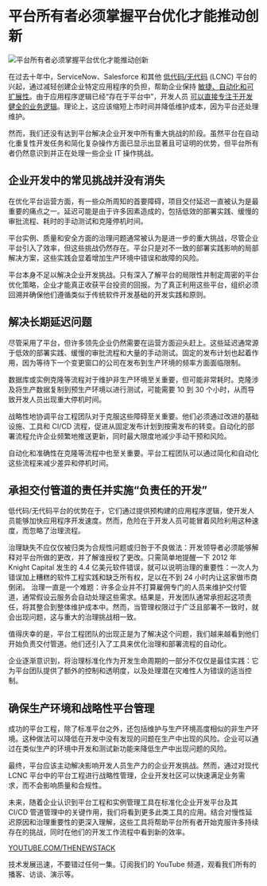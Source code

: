 # 平台所有者必须掌握平台优化才能推动创新

![平台所有者必须掌握平台优化才能推动创新](https://cdn.thenewstack.io/media/2024/08/c657b554-isometric-7422904_1280-1024x627.jpg)

在过去十年中，ServiceNow、Salesforce 和其他 [低代码/无代码](https://thenewstack.io/low-code-vs-no-code/) (LCNC) 平台的兴起，通过减轻创建企业特定应用程序的负担，帮助企业保持 [敏捷、自动化和可扩展性](https://thenewstack.io/platform-engineering-is-for-everyone/)。由于应用程序逻辑已经“存在于平台中”，开发人员 [可以直接专注于开发健全的业务逻辑](https://thenewstack.io/platform-engineering-is-not-just-about-the-tools/)。理论上，这应该缩短上市时间并降低维护成本，因为平台还处理维护。

然而，我们还没有达到平台解决企业开发中所有重大挑战的阶段。虽然平台在自动化重复性开发任务和简化复杂操作方面已显示出显著且可证明的优势，但平台所有者仍然意识到并正在处理一些企业 IT 操作挑战。

## 企业开发中的常见挑战并没有消失

在优化平台运营方面，有一些众所周知的首要障碍，项目交付延迟一直被认为是最重要的痛点之一。延迟可能是由于许多因素造成的，包括低效的部署实践、缓慢的审批流程、耗时的手动测试和克隆停机时间。

平台实例、质量和安全方面的治理问题通常被认为是进一步的重大挑战，尽管企业平台引入了效率，但这些挑战仍然存在。平台只是对不一致的部署实践影响的局部解决方案，这些实践会显着增加生产环境中错误和故障的风险。

平台本身不足以解决企业开发挑战。只有深入了解平台的局限性并制定周密的平台优化策略，企业才能真正收获平台投资的回报。为了真正利用这些平台，组织必须回溯并确保他们遵循类似于传统软件开发基础的开发实践和原则。

## 解决长期延迟问题

尽管采用了平台，但许多领先企业仍然需要在运营方面迎头赶上。这些延迟通常源于低效的部署实践、缓慢的审批流程和大量的手动测试。固定的发布计划也起着作用，因为等待下一个变更窗口的公司在发布到生产环境的频率方面面临限制。

数据库或实例克隆等流程对于维护非生产环境至关重要，但可能非常耗时。克隆涉及将生产数据复制到预生产环境以进行测试，可能需要 10 到 30 个小时，从而导致开发人员出现重大停机时间。

战略性地协调平台工程团队对于克服这些障碍至关重要。他们必须通过改进的基础设施、工具和 CI/CD 流程，促进从固定发布计划到按需发布的转变。自动化的部署流程允许企业频繁地推送更新，同时最大限度地减少手动干预和风险。

自动化和准确性在克隆等流程中也至关重要。平台工程团队可以通过简化和自动化这些流程来减少差异和停机时间。

## 承担交付管道的责任并实施“负责任的开发”

低代码/无代码平台的优势在于，它们通过提供预构建的应用程序逻辑，使开发人员能够加快应用程序开发速度。然而，危险在于开发人员可能冒着风险利用这种速度，而忽略了治理流程。

治理缺失不应仅仅被归类为合规性问题或归咎于不良做法：开发领导者必须能够解释对平台所做的更改，并了解谁授权了更改。只需简单地提醒一下 2012 年 Knight Capital 发生的 4.4 亿美元软件错误，就可以说明治理的重要性：一次人为错误加上糟糕的软件工程实践和缺乏所有权，足以在不到 24 小时内让这家做市商倒闭。
治理一直是一个难题：许多企业并不打算雇佣专门的人员来维护交付管道，通常假设云服务会自动处理这些需求。结果是，开发团队通常承担起这项责任，将其整合到整体维护成本中。然而，当管理权限过于广泛且部署不一致时，就会出现问题，这与重大的治理挑战相一致。

值得庆幸的是，平台工程团队的出现正是为了解决这个问题，我们越来越看到他们开始负责交付管道。他们还引入了工具来优化治理和部署流程的自动化。

企业逐渐意识到，将治理标准化作为开发生命周期的一部分不仅仅是最佳实践：它为平台团队提供了额外的控制和透明度，以及处理潜在灾难性人为错误的适当控制。

## 确保生产环境和战略性平台管理

成功的平台工程，除了标准平台之外，还包括维护与生产环境高度相似的非生产环境。这种做法可以降低在开发中没有发现的问题在生产中出现的风险。企业可以通过在类似生产的环境中开发和测试新功能来降低生产中出现问题的风险。

最终，平台应该主动解决影响开发人员生产力的企业开发挑战。然而，通过对现代 LCNC 平台中的平台工程进行战略性管理，企业开发社区可以快速满足业务需求，而不会影响质量和合规性。

未来，随着企业认识到平台工程和实例管理工具在标准化企业开发平台及其 CI/CD 管道管理中的关键作用，我们将看到更多此类工具的应用。结合对慢性延迟原因和治理重要性的更深入理解，这些工具将帮助平台所有者开始克服许多持续存在的挑战，同时在他们的开发工作流程中看到新的效率。

[YOUTUBE.COM/THENEWSTACK](https://youtube.com/thenewstack?sub_confirmation=1)

技术发展迅速，不要错过任何一集。订阅我们的 YouTube 频道，观看我们所有的播客、访谈、演示等。